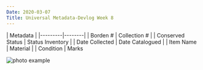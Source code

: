 ```yaml
---
Date: 2020-03-07
Title: Universal Metadata-Devlog Week 8
---
```


|      Metadata    |
|---------|--------|
| Borden #     | Collection #   |
| Conserved Status     | Status Inventory    |
| Date Collected  | Date Catalogued  |
| Item Name | Material |
| Condition | Marks

![photo example](/img/img_7637.jpg)
